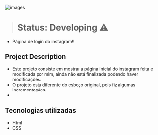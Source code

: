![images](https://user-images.githubusercontent.com/106880265/179860330-9b0f27b4-ba9d-49a5-a564-ad3bd49dd2e2.png)


> # Status: Developing ⚠️

* Página de login do instagram!!

## Project Description
* Este projeto consiste em mostrar a página inicial do instagram feita e modificada por mim, ainda não está finalizada podendo haver modificações.
* O projeto esta diferente do esboço original, pois fiz algumas incrementações.
* 
## Tecnologias utilizadas
* Html
* CSS

